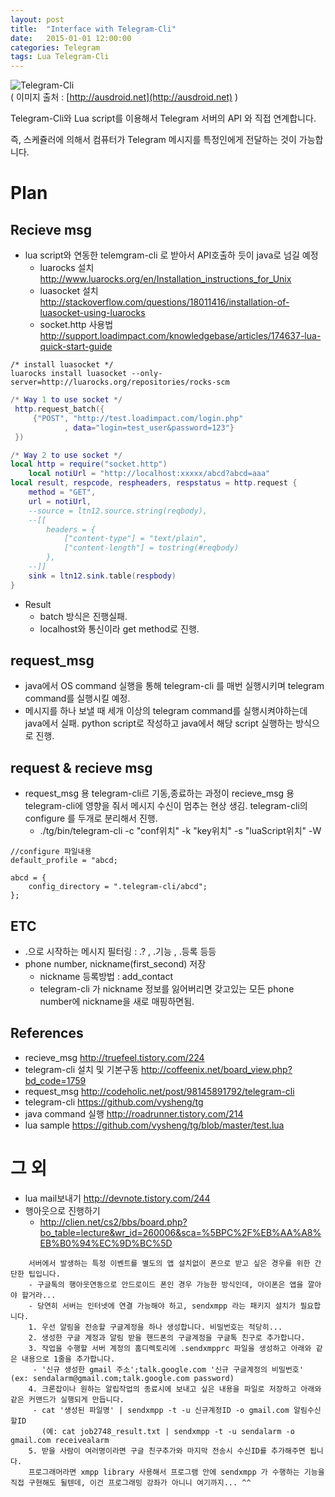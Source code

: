 ```yaml
---
layout: post
title:  "Interface with Telegram-Cli"
date:   2015-01-01 12:00:00
categories: Telegram
tags: Lua Telegram-Cli
---
```


![Telegram-Cli](http://ausdroid.net/wp-content/uploads/2015/09/telegram.jpg)  
( 이미지 출처 : [http://ausdroid.net](http://ausdroid.net) )

Telegram-Cli와 Lua script를 이용해서 Telegram 서버의 API 와 직접 연계합니다.

즉, 스케쥴러에 의해서 컴퓨터가 Telegram 메시지를 특정인에게 전달하는 것이 가능합니다.

<!--more-->

# Plan

## Recieve msg
 * lua script와 연동한 telemgram-cli 로 받아서 API호출하 듯이 java로 넘길 예정
   - luarocks 설치 http://www.luarocks.org/en/Installation_instructions_for_Unix
   - luasocket 설치 http://stackoverflow.com/questions/18011416/installation-of-luasocket-using-luarocks
   - socket.http 사용법 http://support.loadimpact.com/knowledgebase/articles/174637-lua-quick-start-guide

~~~
/* install luasocket */
luarocks install luasocket --only-server=http://luarocks.org/repositories/rocks-scm
~~~

~~~ lua
/* Way 1 to use socket */
 http.request_batch({
     {"POST", "http://test.loadimpact.com/login.php"
            , data="login=test_user&password=123"}
 })
~~~

~~~ lua
/* Way 2 to use socket */
local http = require("socket.http")
	local notiUrl = "http://localhost:xxxxx/abcd?abcd=aaa"
local result, respcode, respheaders, respstatus = http.request {
    method = "GET",
    url = notiUrl,
    --source = ltn12.source.string(reqbody),
    --[[
        headers = {
            ["content-type"] = "text/plain",
            ["content-length"] = tostring(#reqbody)
        },
    --]]
    sink = ltn12.sink.table(respbody)
}
~~~
  * Result
    - batch 방식은 진행실패.
    - localhost와 통신이라 get method로 진행.

## request_msg
 * java에서 OS command 실행을 통해 telegram-cli 를 매번 실행시키며 telegram command를 실행시킬 예정.
 * 메시지를 하나 보낼 때 세개 이상의 telegram command를 실행시켜야하는데 java에서 실패. python script로 작성하고 java에서 해당 script 실행하는 방식으로 진행.

## request & recieve msg
 * request_msg 용 telegram-cli르 기동,종료하는 과정이 recieve_msg 용 telegram-cli에 영향을 줘서 메시지 수신이 멈추는 현상 생김. telegram-cli의 configure 를 두개로 분리해서 진행.
   - ./tg/bin/telegram-cli -c "conf위치" -k "key위치" -s "luaScript위치" -W
 
~~~
//configure 파일내용
default_profile = "abcd;

abcd = {
    config_directory = ".telegram-cli/abcd";
};
~~~

## ETC 
 * .으로 시작하는 메시지 필터링 : .? , .기능 , .등록 등등
 * phone number, nickname(first_second) 저장
   - nickname 등록방법 : add_contact
   - telegram-cli 가 nickname 정보를 잃어버리면 갖고있는 모든 phone number에 nickname을 새로 매핑하면됨.

## References
  - recieve_msg http://truefeel.tistory.com/224
  - telegram-cli 설치 및 기본구동 http://coffeenix.net/board_view.php?bd_code=1759
  - request_msg http://codeholic.net/post/98145891792/telegram-cli
  - telegram-cli https://github.com/vysheng/tg
  - java command 실행 http://roadrunner.tistory.com/214 
  - lua sample https://github.com/vysheng/tg/blob/master/test.lua

# 그 외
 * lua mail보내기 http://devnote.tistory.com/244
 * 행아웃으로 진행하기
   - http://clien.net/cs2/bbs/board.php?bo_table=lecture&wr_id=260006&sca=%5BPC%2F%EB%AA%A8%EB%B0%94%EC%9D%BC%5D

~~~
    서버에서 발생하는 특정 이벤트를 별도의 앱 설치없이 폰으로 받고 싶은 경우를 위한 간단한 팁입니다.  
    - 구글톡의 행아웃연동으로 안드로이드 폰인 경우 가능한 방식인데, 아이폰은 앱을 깔아야 할거라...
    - 당연히 서버는 인터넷에 연결 가능해야 하고, sendxmpp 라는 패키지 설치가 필요합니다.
    1. 우선 알림을 전송할 구글계정을 하나 생성합니다. 비밀번호는 적당히...
    2. 생성한 구글 계정과 알림 받을 핸드폰의 구글계정을 구글톡 친구로 추가합니다.
    3. 작업을 수행할 서버 계정의 홈디렉토리에 .sendxmpprc 파일을 생성하고 아래와 같은 내용으로 1줄을 추가합니다.
     - '신규 생성한 gmail 주소';talk.google.com '신규 구글계정의 비밀번호' (ex: sendalarm@gmail.com;talk.google.com password)
    4. 크론잡이나 원하는 알립작업의 종료시에 보내고 싶은 내용을 파일로 저장하고 아래와 같은 커맨드가 실행되게 만듭니다.
     - cat '생성된 파일명' | sendxmpp -t -u 신규계정ID -o gmail.com 알림수신할ID
       (예: cat job2748_result.txt | sendxmpp -t -u sendalarm -o gmail.com receivealarm
    5. 받을 사람이 여러명이라면 구글 친구추가와 마지막 전송시 수신ID를 추가해주면 됩니다.  
    프로그래머라면 xmpp library 사용해서 프로그램 안에 sendxmpp 가 수행하는 기능을 직접 구현해도 될텐데, 이건 프로그래밍 강좌가 아니니 여기까지... ^^
~~~
